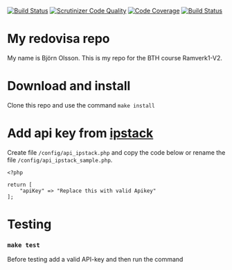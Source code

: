[![Build Status](https://travis-ci.org/bjorn-87/ramverk1.svg?branch=master)](https://travis-ci.org/bjorn-87/ramverk1) [![Scrutinizer Code Quality](https://scrutinizer-ci.com/g/bjorn-87/ramverk1/badges/quality-score.png?b=master)](https://scrutinizer-ci.com/g/bjorn-87/ramverk1/?branch=master) [![Code Coverage](https://scrutinizer-ci.com/g/bjorn-87/ramverk1/badges/coverage.png?b=master)](https://scrutinizer-ci.com/g/bjorn-87/ramverk1/?branch=master) [![Build Status](https://scrutinizer-ci.com/g/bjorn-87/ramverk1/badges/build.png?b=master)](https://scrutinizer-ci.com/g/bjorn-87/ramverk1/build-status/master)

My redovisa repo
==============

My name is Björn Olsson.
This is my repo for the BTH course Ramverk1-V2.

# Download and install
Clone this repo and use the command `make install`

# Add api key from [ipstack](https://ipstack.com/)
Create file `/config/api_ipstack.php` and copy the code below or rename the file `/config/api_ipstack_sample.php`.  

```
<?php

return [
    "apiKey" => "Replace this with valid Apikey"
];
```
# Testing
### `make test`
Before testing add a valid API-key and then run the command
